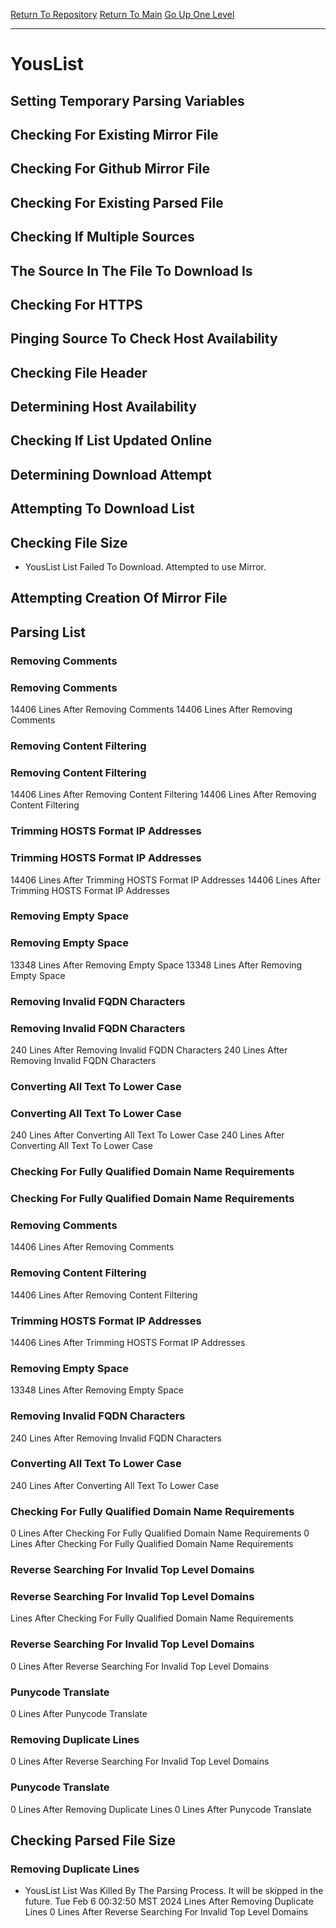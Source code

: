 [Return To Repository](https://github.com/DigitalWarrior/piholeparser/)
[Return To Main](https://github.com/DigitalWarrior/piholeparser/blob/master/RecentRunLogs/Mainlog.md)
[Go Up One Level](https://github.com/DigitalWarrior/piholeparser/blob/master/RecentRunLogs/TopLevelScripts/30-Processing-External-Blacklists.md)
____________________________________
# YousList
## Setting Temporary Parsing Variables
## Checking For Existing Mirror File
## Checking For Github Mirror File
## Checking For Existing Parsed File
## Checking If Multiple Sources
## The Source In The File To Download Is
## Checking For HTTPS
## Pinging Source To Check Host Availability
## Checking File Header
## Determining Host Availability
## Checking If List Updated Online
## Determining Download Attempt
## Attempting To Download List
## Checking File Size
* YousList List Failed To Download. Attempted to use Mirror. 
## Attempting Creation Of Mirror File
## Parsing List
### Removing Comments
### Removing Comments
14406 Lines After Removing Comments
14406 Lines After Removing Comments
### Removing Content Filtering
### Removing Content Filtering
14406 Lines After Removing Content Filtering
14406 Lines After Removing Content Filtering
### Trimming HOSTS Format IP Addresses
### Trimming HOSTS Format IP Addresses
14406 Lines After Trimming HOSTS Format IP Addresses
14406 Lines After Trimming HOSTS Format IP Addresses
### Removing Empty Space
### Removing Empty Space
13348 Lines After Removing Empty Space
13348 Lines After Removing Empty Space
### Removing Invalid FQDN Characters
### Removing Invalid FQDN Characters
240 Lines After Removing Invalid FQDN Characters
240 Lines After Removing Invalid FQDN Characters
### Converting All Text To Lower Case
### Converting All Text To Lower Case
240 Lines After Converting All Text To Lower Case
240 Lines After Converting All Text To Lower Case
### Checking For Fully Qualified Domain Name Requirements
### Checking For Fully Qualified Domain Name Requirements
### Removing Comments
14406 Lines After Removing Comments
### Removing Content Filtering
14406 Lines After Removing Content Filtering
### Trimming HOSTS Format IP Addresses
14406 Lines After Trimming HOSTS Format IP Addresses
### Removing Empty Space
13348 Lines After Removing Empty Space
### Removing Invalid FQDN Characters
240 Lines After Removing Invalid FQDN Characters
### Converting All Text To Lower Case
240 Lines After Converting All Text To Lower Case
### Checking For Fully Qualified Domain Name Requirements
0 Lines After Checking For Fully Qualified Domain Name Requirements
0 Lines After Checking For Fully Qualified Domain Name Requirements
### Reverse Searching For Invalid Top Level Domains
### Reverse Searching For Invalid Top Level Domains
 Lines After Checking For Fully Qualified Domain Name Requirements
### Reverse Searching For Invalid Top Level Domains
0 Lines After Reverse Searching For Invalid Top Level Domains
### Punycode Translate
0 Lines After Punycode Translate
### Removing Duplicate Lines
0 Lines After Reverse Searching For Invalid Top Level Domains
### Punycode Translate
0 Lines After Removing Duplicate Lines
0 Lines After Punycode Translate
## Checking Parsed File Size
### Removing Duplicate Lines
* YousList List Was Killed By The Parsing Process. It will be skipped in the future. Tue Feb  6 00:32:50 MST 2024
 Lines After Removing Duplicate Lines
0 Lines After Reverse Searching For Invalid Top Level Domains

